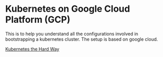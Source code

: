 # Kubernetes on Google Cloud Platform (GCP)

This is to help you understand all the configurations involved in bootstrapping a kubernetes cluster. The setup is based on google cloud.

[Kubernetes the Hard Way](https://github.com/kelseyhightower/kubernetes-the-hard-way)